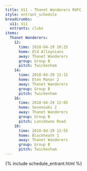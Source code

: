 ```yaml
---
title: U11 - Thanet Wanderers RUFC
style: entrant_schedule
breadcrumbs:
  u11: U11
  entrants: clubs
items:
  Thanet Wanderers:
    12:
      time: 2018-04-29 10:25
      home: Old Alleynians
      away: Thanet Wanderers
      group: Group B
      pitch: Twickenham
    14:
      time: 2018-04-29 11:15
      home: Eton Manor 2
      away: Thanet Wanderers
      group: Group B
      pitch: Twickenham
    16:
      time: 2018-04-29 12:05
      home: Sevenoaks 2
      away: Thanet Wanderers
      group: Group B
      pitch: Lansdowne Road
    18:
      time: 2018-04-29 12:55
      home: Blackheath 1
      away: Thanet Wanderers
      group: Group B
      pitch: Twickenham
---
```


{% include schedule_entrant.html %}

